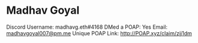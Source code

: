 # Madhav Goyal

Discord Username: madhavg.eth#4168
DMed a POAP: Yes
Email: madhavgoyal007@pm.me
Unique POAP Link: http://POAP.xyz/claim/zjj1dm